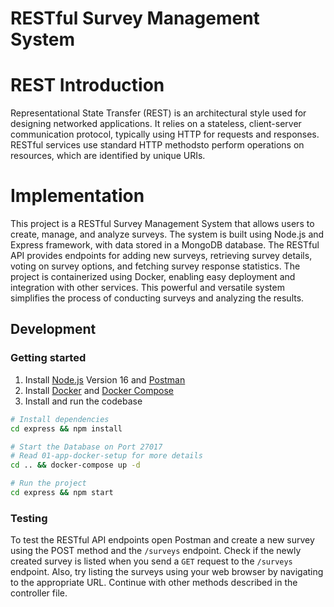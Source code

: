 # RESTful Survey Management System

# REST Introduction

Representational State Transfer (REST) is an architectural style used for designing networked applications. It relies on a stateless, client-server communication protocol, typically using HTTP for requests and responses. RESTful services use standard HTTP methodsto perform operations on resources, which are identified by unique URIs.

# Implementation

This project is a RESTful Survey Management System that allows users to create, manage, and analyze surveys. The system is built using Node.js and Express framework, with data stored in a MongoDB database. The RESTful API provides endpoints for adding new surveys, retrieving survey details, voting on survey options, and fetching survey response statistics. The project is containerized using Docker, enabling easy deployment and integration with other services. This powerful and versatile system simplifies the process of conducting surveys and analyzing the results.

## Development

### Getting started

1. Install [Node.js](https://nodejs.org/) Version 16 and [Postman](https://www.postman.com/downloads/)
2. Install [Docker](https://www.docker.com/get-started) and [Docker Compose](https://docs.docker.com/compose/install/)
3. Install and run the codebase

```bash
# Install dependencies
cd express && npm install

# Start the Database on Port 27017
# Read 01-app-docker-setup for more details
cd .. && docker-compose up -d

# Run the project
cd express && npm start
```

### Testing

To test the RESTful API endpoints open Postman and create a new survey using the POST method and the `/surveys` endpoint. Check if the newly created survey is listed when you send a `GET` request to the `/surveys` endpoint. Also, try listing the surveys using your web browser by navigating to the appropriate URL. Continue with other methods described in the controller file.
